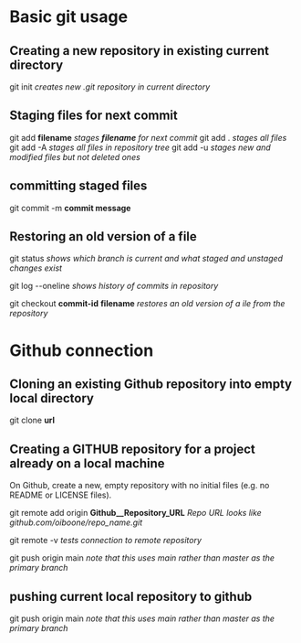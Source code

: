 # Basic git usage

## Creating a new repository in existing current directory

git init *creates new .git repository in current directory*

## Staging files for next commit

git add **filename**  *stages **filename** for next commit*
git add .             *stages all files*
git add -A            *stages all files in repository tree*
git add -u            *stages new and modified files but not deleted ones*

## committing staged files

git commit -m **commit message**

## Restoring an old version of a file

git status *shows which branch is current and what staged and unstaged changes exist*

git log --oneline *shows history of commits in repository*

git checkout **commit-id** **filename** *restores an old version of a ile from the repository*

# Github connection

## Cloning an existing Github repository into empty local directory 

git clone **url**

## Creating a GITHUB repository for a project already on a local machine

On Github, create a new, empty repository with no initial files (e.g. no README or LICENSE files).

git remote add origin **Github__Repository_URL** *Repo URL looks like github.com/oiboone/repo_name.git*

git remote -v *tests connection to remote repository*

git push origin main *note that this uses main rather than master as the primary branch*

## pushing current local repository to github

git push origin main *note that this uses main rather than master as the primary branch*
